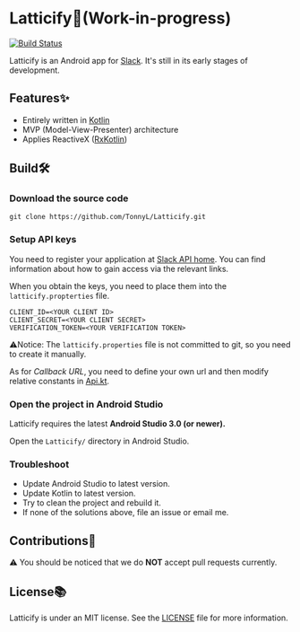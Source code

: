 # Latticify💬(Work-in-progress)
[![Build Status](https://travis-ci.org/TonnyL/Latticify.svg?branch=master)](https://travis-ci.org/TonnyL/Latticify)

Latticify is an Android app for [Slack](https://slack.com/). It's still in its early stages of development.

## Features✨
+ Entirely written in [Kotlin](https://kotlinlang.org/)
+ MVP (Model-View-Presenter) architecture
+ Applies ReactiveX ([RxKotlin](https://github.com/ReactiveX/RxKotlin))

## Build🛠
### Download the source code
```
git clone https://github.com/TonnyL/Latticify.git
```

### Setup API keys
You need to register your application at [Slack API home](https://api.slack.com/). You can find information about how to gain access via the relevant links.

When you obtain the keys, you need to place them into the `latticify.propterties` file.

```
CLIENT_ID=<YOUR CLIENT ID>
CLIENT_SECRET=<YOUR CLIENT SECRET>
VERIFICATION_TOKEN=<YOUR VERIFICATION TOKEN>
```

⚠️Notice: The `latticify.properties` file is not committed to git, so you need to create it manually.

As for *Callback URL*, you need to define your own url and then modify relative constants in [Api.kt](./mobile/src/main/java/io/github/tonnyl/latticify/retrofit/Api.kt).

### Open the project in Android Studio
Latticify requires the latest **Android Studio 3.0 (or newer).**

Open the `Latticify/` directory in Android Studio.

### Troubleshoot
+ Update Android Studio to latest version.
+ Update Kotlin to latest version.
+ Try to clean the project and rebuild it.
+ If none of the solutions above, file an issue or email me.

## Contributions💪
⚠️ You should be noticed that we do **NOT** accept pull requests currently.

## License📚
Latticify is under an MIT license. See the [LICENSE](LICENSE) file for more information.
